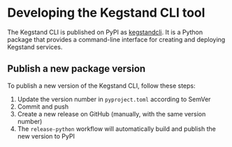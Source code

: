 # Developing the Kegstand CLI tool

The Kegstand CLI is published on PyPI as [kegstandcli](https://pypi.org/project/kegstandcli/). It is a Python package that provides a command-line interface for creating and deploying Kegstand services.

## Publish a new package version

To publish a new version of the Kegstand CLI, follow these steps:

1. Update the version number in `pyproject.toml` according to SemVer
2. Commit and push
3. Create a new release on GitHub (manually, with the same version number)
4. The `release-python` workflow will automatically build and publish the new version to PyPI
